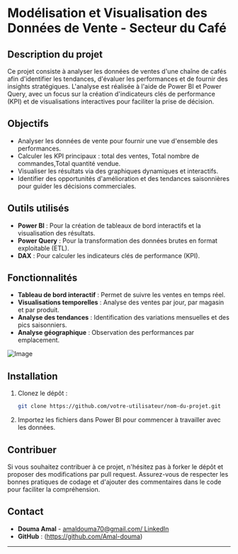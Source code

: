 
# Modélisation et Visualisation des Données de Vente - Secteur du Café

## Description du projet

Ce projet consiste à analyser les données de ventes d'une chaîne de cafés afin d'identifier les tendances, d'évaluer les performances et de fournir des insights stratégiques. L'analyse est réalisée à l'aide de Power BI et Power Query, avec un focus sur la création d'indicateurs clés de performance (KPI) et de visualisations interactives pour faciliter la prise de décision.

## Objectifs

- Analyser les données de vente pour fournir une vue d'ensemble des performances.
- Calculer les KPI principaux : total des ventes, Total nombre de commandes,Total quantité vendue.
- Visualiser les résultats via des graphiques dynamiques et interactifs.
- Identifier des opportunités d'amélioration et des tendances saisonnières pour guider les décisions commerciales.

## Outils utilisés

- **Power BI** : Pour la création de tableaux de bord interactifs et la visualisation des résultats.
- **Power Query** : Pour la transformation des données brutes en format exploitable (ETL).
- **DAX** : Pour calculer les indicateurs clés de performance (KPI).

## Fonctionnalités

- **Tableau de bord interactif** : Permet de suivre les ventes en temps réel.
- **Visualisations temporelles** : Analyse des ventes par jour, par magasin et par produit.
- **Analyse des tendances** : Identification des variations mensuelles et des pics saisonniers.
- **Analyse géographique** : Observation des performances par emplacement.

![Image](https://github.com/user-attachments/assets/370f0bd9-5236-40a4-8e87-5609aa3ad8a2)

## Installation

1. Clonez le dépôt :
   ```bash
   git clone https://github.com/votre-utilisateur/nom-du-projet.git
   ```

2. Importez les fichiers dans Power BI pour commencer à travailler avec les données.

## Contribuer

Si vous souhaitez contribuer à ce projet, n'hésitez pas à forker le dépôt et proposer des modifications par pull request. Assurez-vous de respecter les bonnes pratiques de codage et d'ajouter des commentaires dans le code pour faciliter la compréhension.

## Contact

- **Douma Amal** - [amaldouma70@gmail.com/ LinkedIn](https://www.linkedin.com/in/amal-douma-09178a20a/)
- **GitHub** : (https://github.com/Amal-douma)

---

